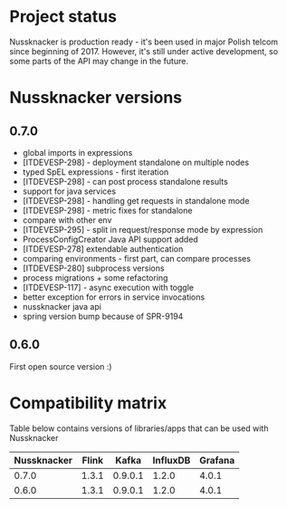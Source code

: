 Project status
==============
Nussknacker is production ready - it's been used in major Polish telcom since beginning of 2017. However, it's still
under active development, so some parts of the API may change in the future.


Nussknacker versions
====================

0.7.0 
---------
- global imports in expressions
- [ITDEVESP-298] - deployment standalone on multiple nodes
- typed SpEL expressions - first iteration
- [ITDEVESP-298] - can post process standalone results
- support for java services
- [ITDEVESP-298] - handling get requests in standalone mode
- [ITDEVESP-298] - metric fixes for standalone
- compare with other env
- [ITDEVESP-295] - split in request/response mode by expression
- ProcessConfigCreator Java API support added
- [ITDEVESP-278] extendable authentication
- comparing environments - first part, can compare processes
- [ITDEVESP-280] subprocess versions
- process migrations + some refactoring
- [ITDEVESP-117] - async execution with toggle
- better exception for errors in service invocations
- nussknacker java api
- spring version bump because of SPR-9194

0.6.0
---------
First open source version :)


Compatibility matrix
====================

Table below contains versions of libraries/apps that can be used with Nussknacker 

|Nussknacker| Flink | Kafka | InfluxDB | Grafana |
|-----------|-------|-------|----------|---------|
| 0.7.0     |1.3.1  |0.9.0.1| 1.2.0    | 4.0.1   |
| 0.6.0     |1.3.1  |0.9.0.1| 1.2.0    | 4.0.1   |


